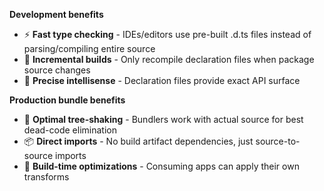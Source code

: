 
**Development benefits**
- ⚡ **Fast type checking** - IDEs/editors use pre-built .d.ts files instead of parsing/compiling entire source
- 🔄 **Incremental builds** - Only recompile declaration files when package source changes
- 🎯 **Precise intellisense** - Declaration files provide exact API surface

**Production bundle benefits**
- 🌳 **Optimal tree-shaking** - Bundlers work with actual source for best dead-code elimination
- 📦 **Direct imports** - No build artifact dependencies, just source-to-source imports
- 🔧 **Build-time optimizations** - Consuming apps can apply their own transforms